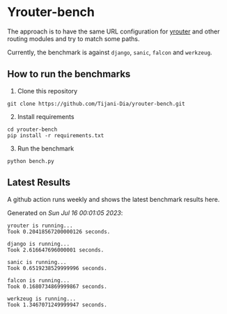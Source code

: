 # Yrouter-bench

The approach is to have the same URL configuration for [yrouter](https://github.com/Tijani-Dia/yrouter) and other routing modules and try to match some paths.

Currently, the benchmark is against `django`, `sanic`, `falcon` and `werkzeug`.

## How to run the benchmarks

1. Clone this repository

```shell
git clone https://github.com/Tijani-Dia/yrouter-bench.git
```

2. Install requirements

```shell
cd yrouter-bench
pip install -r requirements.txt
```

3. Run the benchmark

```shell
python bench.py
```

## Latest Results

A github action runs weekly and shows the latest benchmark results here.

Generated on *Sun Jul 16 00:01:05 2023*:

```shell
yrouter is running...
Took 0.20418567200000126 seconds.

django is running...
Took 2.616647696000001 seconds.

sanic is running...
Took 0.6519238529999996 seconds.

falcon is running...
Took 0.1680734869999867 seconds.

werkzeug is running...
Took 1.3467071249999947 seconds.

```